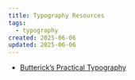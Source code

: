 ```yaml
---
title: Typography Resources
tags:
  - typography
created: 2025-06-06
updated: 2025-06-06
---
```


- [Butterick’s Practical Typography](https://practicaltypography.com/)